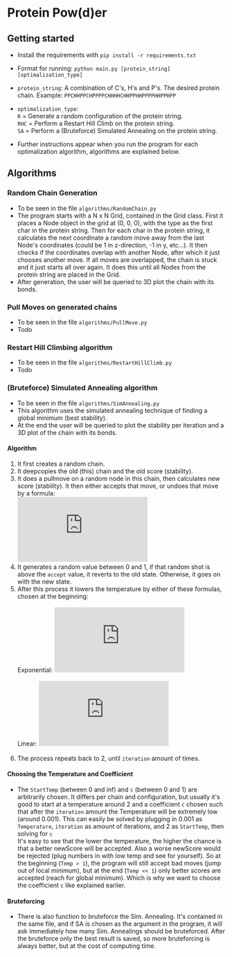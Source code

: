 # Protein Pow(d)er

## Getting started<br>
- Install the requirements with `pip install -r requirements.txt`

- Format for running: `python main.py [protein_string] [optimalization_type]`<br>
- `protein_string`: A combination of C's, H's and P's. The desired protein chain. Example: `PPCHHPPCHPPPPCHHHHCHHPPHHPPPPHHPPHPP`<br>
- `optimalization_type`:<br>
`R` = Generate a random configuration of the protein string.<br>
`RHC` = Perform a Restart Hill Climb on the protein string.<br>
`SA` = Perform a (Bruteforce) Simulated Annealing on the protein string.<br>
- Further instructions appear when you run the program for each optimalization algorithm, algorithms are explained below.<br>

## Algorithms

### Random Chain Generation<br>
- To be seen in the file `algorithms/RandomChain.py`
- The program starts with a N x N Grid, contained in the Grid class. First it places a Node object in the grid at (0, 0, 0), with the type as the first char in the protein string. Then for each char in the protein string, it calculates the next coordinate a random move away from the last Node's coordinates (could be 1 in z-direction, -1 in y, etc...). It then checks if the coordinates overlap with another Node, after which it just chooses another move. If all moves are overlapped, the chain is stuck and it just starts all over again. It does this until all Nodes from the protein string are placed in the Grid.
- After generation, the user will be queried to 3D plot the chain with its bonds.

### Pull Moves on generated chains<br>
- To be seen in the file `algorithms/PullMove.py`
- Todo

### Restart Hill Climbing algorithm<br>
- To be seen in the file `algorithms/RestartHillClimb.py`
- Todo

### (Bruteforce) Simulated Annealing algorithm
- To be seen in the file `algorithms/SimAnnealing.py`<br>
- This algorithm uses the simulated annealing technique of finding a global minimum (best stability).<br>
- At the end the user will be queried to plot the stability per iteration and a 3D plot of the chain with its bonds.

#### Algorithm
1. It first creates a random chain.
2. It deepcopies the old (this) chain and the old score (stability).
3. It does a pullmove on a random node in this chain, then calculates new score (stability). It then either accepts that move, or undoes that move by a formula:<br>
![AcceptEquation](https://latex.codecogs.com/gif.latex?accept%20%3D%202%5E%7B%28oldScore%20-%20newScore%29%20/%20temperature%7D)<br>
4. It generates a random value between 0 and 1, if that random shot is above the `accept` value, it reverts to the old state. Otherwise, it goes on with the new state.
5. After this process it lowers the temperature by either of these formulas, chosen at the beginning:<br><br>
Exponential: ![ExpEquation](https://latex.codecogs.com/gif.latex?Temperature%20%3D%20StartTemp%20%5Cast%20c%5E%7Biteration%7D)<br><br>
Linear: ![LinearEquation](https://latex.codecogs.com/gif.latex?Temperature%20%3D%20StartTemp%20-%20iteration%20*%20c)<br><br>
6. The process repeats back to 2, until `iteration` amount of times.

#### Choosing the Temperature and Coefficient
- The `StartTemp` (between 0 and inf) and `c` (between 0 and 1) are arbitrarily chosen. It differs per chain and configuration, but usually it's good to start at a temperature around 2 and a coefficient `c` chosen such that after the `iteration` amount the Temperature will be extremely low (around 0.001). This can easily be solved by plugging in 0.001 as `Temperature`, `iteration` as amount of iterations, and 2 as `StartTemp`, then solving for `c`<br> 
It's easy to see that the lower the temperature, the higher the chance is that a better newScore will be accepted. Also a worse newScore would be rejected (plug numbers in with low temp and see for yourself). So at the beginning (`Temp > 1`), the program will still accept bad moves (jump out of local minimum), but at the end (`Temp << 1`) only better scores are accepted (reach for global minimum). Which is why we want to choose the coefficient `c` like explained earlier.

#### Bruteforcing
- There is also function to bruteforce the Sim. Annealing. It's contained in the same file, and if SA is chosen as the argument in the program, it will ask immediately how many Sim. Annealings should be bruteforced. After the bruteforce only the best result is saved, so more bruteforcing is always better, but at the cost of computing time.